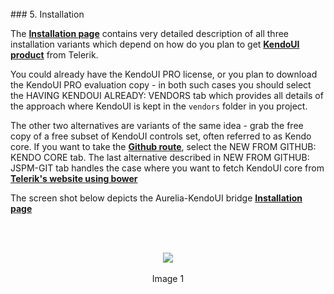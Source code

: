 <br>
### 5. Installation
<br>

The **[Installation page](#/installation)** contains very detailed description of all three installation variants which depend on how do you plan to get **[KendoUI product](http://www.telerik.com/kendo-ui)** from Telerik.
<br>

You could already have the KendoUI PRO license, or you plan to download the KendoUI PRO evaluation copy - in both such cases you should select the HAVING KENDOUI ALREADY: VENDORS tab which provides all details of the approach where KendoUI is kept in the `vendors` folder in you project.

The other two alternatives are variants of the same idea - grab the free copy of a free subset of KendoUI controls set, often referred to as Kendo core. If you want to take the **[Github route](https://github.com/telerik/kendo-ui-core)**, select the NEW FROM GITHUB: KENDO CORE tab. The last alternative described in NEW FROM GITHUB: JSPM-GIT tab handles the case where you want to fetch KendoUI core from **[Telerik's website using bower](http://docs.telerik.com/kendo-ui/intro/installation/bower-install#install-bower-packages)**

The screen shot below depicts the Aurelia-KendoUI bridge **[Installation page](#/installation)**

<br>
<br>

<p align=center>
  <img src="http://i.imgur.com/zzCsWdk.png"></img>
 <br><br>
Image 1
</p>
